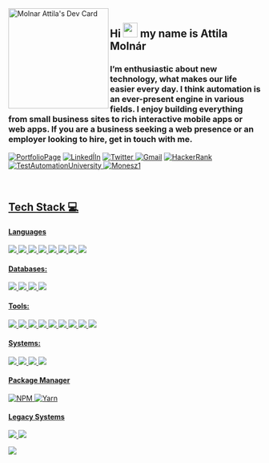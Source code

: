 <img align="left" src="https://api.daily.dev/devcards/1cf8bad0f6a34b8da97706760cd68869.png?r=but" width="200" alt="Molnar Attila's Dev Card"/>
<h2 align="left"> Hi <img src="https://github.com/TheDudeThatCode/TheDudeThatCode/blob/master/Assets/Hi.gif"  height="29px"> my name is Attila Molnár </h2>
<h3 align="left">I’m enthusiastic about new technology, what makes our life easier every day. I think automation is an ever-present engine in various fields. I enjoy building everything from small business sites to rich interactive mobile apps or web apps. If you are a business seeking a web presence or an employer looking to hire, get in touch with me.</h3>
<p align="left">
<!---Portfolio--->
<a href="https://oriash.com/" target="_blank"><img alt="PortfolioPage" src="https://img.shields.io/badge/website-000000?style=for-the-badge&logo=About.me&logoColor=white" /></a>
<!---Linkedin--->
<a href="https://hu.linkedin.com/in/atimolnarati" target="_blank"><img alt="LinkedÍIn" src="https://img.shields.io/badge/LinkedIn-0077B5?style=for-the-badge&logo=linkedin&logoColor=white" style="vertical-align:center" /></a>
<!---Twitter--->
<a href="https://twitter.com/atimolnarati" target="_blank"><img alt="Twitter" src="https://img.shields.io/badge/Twitter-1DA1F2?style=for-the-badge&logo=twitter&logoColor=white" style="vertical-align:center" />
<!---Gmail--->
</a> <a href="mailto:atimolnarati@gmail.com" alt="Mail Link"><img alt="Gmail" src="https://img.shields.io/badge/Gmail-D14836?style=for-the-badge&logo=gmail&logoColor=white" style="vertical-align:center" /></a>
<!---Hackerrank--->
<a href="https://www.hackerrank.com/atimolnarati" target="_blank"><img alt="HackerRank" src="https://img.shields.io/badge/-Hackerrank-2EC866?style=for-the-badge&logo=HackerRank&logoColor=white" style="vertical-align:center" />
<!---TestAutomationUniversity--->
<a href="https://testautomationu.applitools.com/me.html#atimolnarati" target="_blank"><img alt="TestAutomationUniversity" src="https://img.shields.io/badge/TestAutomationUniversity-87CEEB?style=for-the-badge&logo=TestAutomationUniversity&logoColor=white" style="vertical-align:center" />
<!---View counter--->
<img src="https://komarev.com/ghpvc/?username=Monesz1&label=Profile%20views&color=0e75b6&style=for-the-badge" alt="Monesz1" />
</p>
<br clear="left"/>
<!---Contact me part--->


## Tech Stack 💻
#### Languages
<img src="https://img.shields.io/badge/Java-DCDCDC?style=for-the-badge&logo=java&logoColor=blue"> <img src="https://img.shields.io/badge/JavaScript-F7DF1E?style=for-the-badge&logo=javascript&logoColor=black"> <img src="https://img.shields.io/badge/HTML5-E34F26?style=for-the-badge&logo=html5&logoColor=white"> <img src="https://img.shields.io/badge/CSS3-1572B6?style=for-the-badge&logo=css3&logoColor=white">  <img src="https://img.shields.io/badge/Sass-CC6699?style=for-the-badge&logo=sass&logoColor=white">  <img src="https://img.shields.io/badge/Shell scripting-007ACC?style=for-the-badge&logo=bash&logoColor=white">  <img src="https://img.shields.io/badge/Markdown-000?style=for-the-badge&logo=markdown&logoColor=white"> <img src="https://img.shields.io/badge/json-000000?style=for-the-badge&logo=json&logoColor=white">
 
 #### Databases:
  <img src="https://img.shields.io/badge/MySQL-00758F?style=for-the-badge&logo=mysql&logoColor=white">  <img src="https://img.shields.io/badge/PostgreSQL-336791?style=for-the-badge&logo=postgresql&logoColor=white"> <img src="https://img.shields.io/badge/NoSQL-7FFFD4?style=for-the-badge&logo=nosql&logoColor=white">  <img src="https://img.shields.io/badge/Firebase-FFA611?style=for-the-badge&logo=firebase&logoColor=white">
 
 #### Tools:
 <img src="https://img.shields.io/badge/Visual_Studio_Code-0078D4?style=for-the-badge&logo=visual%20studio%20code&logoColor=white"> <img src="https://img.shields.io/badge/NetBeans-1B6AC6?style=for-the-badge&logo=apachenetbeanside&logoColor=white"> <img src="https://img.shields.io/badge/Git-F05032?style=for-the-badge&logo=git&logoColor=white"> <img src="https://img.shields.io/badge/subversion-809CC9?style=for-the-badge&logo=subversion&logoColor=white"> <img src="https://img.shields.io/badge/apachetomcat-F8DC75?style=for-the-badge&logo=apachetomcat&logoColor=white"> <img src="https://img.shields.io/badge/docker-2496ED?style=for-the-badge&logo=docker&logoColor=white"> <img src="https://img.shields.io/badge/sonarqube-4E9BCD?style=for-the-badge&logo=sonarqube&logoColor=white"> <img src="https://img.shields.io/badge/jenkins-D24939?style=for-the-badge&logo=jenkins&logoColor=white"> <img src="https://img.shields.io/badge/androidstudio-3DDC84?style=for-the-badge&logo=androidstudio&logoColor=white">
 
 #### Systems:
 <img src="https://img.shields.io/badge/windows-0078D6?style=for-the-badge&logo=windows&logoColor=white">  <img src="https://img.shields.io/badge/ubuntu-E95420?style=for-the-badge&logo=ubuntu&logoColor=white">  <img src="https://img.shields.io/badge/redhat-EE0000?style=for-the-badge&logo=redhat&logoColor=white">  <img src="https://img.shields.io/badge/centos-262577?style=for-the-badge&logo=centos&logoColor=white">
 
 #### Package Manager
![NPM](https://img.shields.io/badge/-NPM-000?style=for-the-badge&logo=npm)
![Yarn](https://img.shields.io/badge/-yarn-000?style=for-the-badge&logo=yarn)

#### Legacy Systems
<img src="https://img.shields.io/badge/NaturalAdabas-1e7d37?style=for-the-badge&logo=NaturalAdabas&logoColor=white"> <img src="https://img.shields.io/badge/COBOL-ff1100?style=for-the-badge&logo=COBOL&logoColor=white">
 
 <div>
 <p align="left">
  <img src="https://github-readme-stats.vercel.app/api/top-langs/?username=Monesz1"/></p>
</div>
